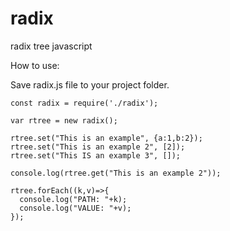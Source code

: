# radix
radix tree javascript

How to use:

Save radix.js file to your project folder.
```
const radix = require('./radix');

var rtree = new radix();

rtree.set("This is an example", {a:1,b:2});
rtree.set("This is an example 2", [2]);
rtree.set("This IS an example 3", []);

console.log(rtree.get("This is an example 2"));

rtree.forEach((k,v)=>{
  console.log("PATH: "+k);
  console.log("VALUE: "+v);
});
```
